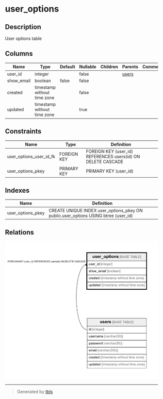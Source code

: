 # user_options

## Description

User options table

## Columns

| Name | Type | Default | Nullable | Children | Parents | Comment |
| ---- | ---- | ------- | -------- | -------- | ------- | ------- |
| user_id | integer |  | false |  | [users](users.md) |  |
| show_email | boolean | false | false |  |  |  |
| created | timestamp without time zone |  | false |  |  |  |
| updated | timestamp without time zone |  | true |  |  |  |

## Constraints

| Name | Type | Definition |
| ---- | ---- | ---------- |
| user_options_user_id_fk | FOREIGN KEY | FOREIGN KEY (user_id) REFERENCES users(id) ON DELETE CASCADE |
| user_options_pkey | PRIMARY KEY | PRIMARY KEY (user_id) |

## Indexes

| Name | Definition |
| ---- | ---------- |
| user_options_pkey | CREATE UNIQUE INDEX user_options_pkey ON public.user_options USING btree (user_id) |

## Relations

![er](user_options.png)

---

> Generated by [tbls](https://github.com/k1LoW/tbls)
